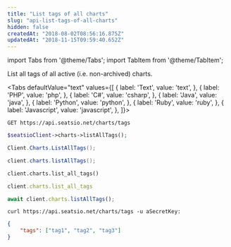 ```yaml
---
title: "List tags of all charts"
slug: "api-list-tags-of-all-charts"
hidden: false
createdAt: "2018-08-02T08:56:16.875Z"
updatedAt: "2018-11-15T09:59:40.652Z"
---
```


import Tabs from '@theme/Tabs';
import TabItem from '@theme/TabItem';

List all tags of all active (i.e. non-archived) charts.


<Tabs 
  defaultValue="text"
  values={[
{ label: 'Text', value: 'text', },
{ label: 'PHP', value: 'php', },
{ label: 'C#', value: 'csharp', },
{ label: 'Java', value: 'java', },
{ label: 'Python', value: 'python', },
{ label: 'Ruby', value: 'ruby', },
{ label: 'Javascript', value: 'javascript', },
]}>
<TabItem value='text'>

```text
GET https://api.seatsio.net/charts/tags
```

</TabItem>
<TabItem value='php'>

```php
$seatsioClient->charts->listAllTags();
```

</TabItem>
<TabItem value='csharp'>

```csharp
Client.Charts.ListAllTags();
```

</TabItem>
<TabItem value='java'>

```java
client.charts.listAllTags();
```

</TabItem>
<TabItem value='python'>

```python
client.charts.list_all_tags()
```

</TabItem>
<TabItem value='ruby'>

```ruby
client.charts.list_all_tags
```

</TabItem>
<TabItem value='javascript'>

```javascript
await client.charts.listAllTags();
```

</TabItem>
</Tabs>



```curl
curl https://api.seatsio.net/charts/tags -u aSecretKey: 
```

```json
{
    "tags": ["tag1", "tag2", "tag3"]
}
```
